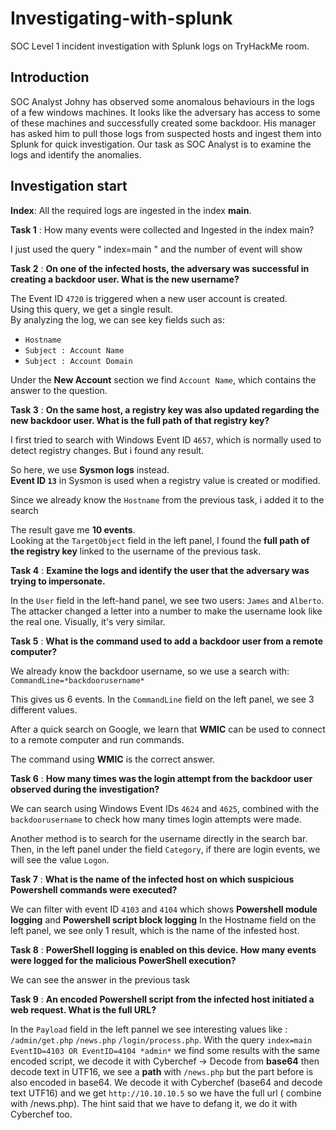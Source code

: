 # Investigating-with-splunk
SOC Level 1 incident investigation with Splunk logs on TryHackMe room.

## Introduction

SOC Analyst Johny has observed some anomalous behaviours in the logs of a few windows machines. It looks like the adversary has access to some of these machines and successfully created some backdoor. His manager has asked him to pull those logs from suspected hosts and ingest them into Splunk for quick investigation. Our task as SOC Analyst is to examine the logs and identify the anomalies.

## Investigation start

 **Index**: All the required logs are ingested in the index **main**.

 **Task 1** :
 How many events were collected and Ingested in the index main?

 I just used the query " index=main " and the number of event will show

 **Task 2** :
 **On one of the infected hosts, the adversary was successful in creating a backdoor user. What is the new username?**

 The Event ID `4720` is triggered when a new user account is created.  
Using this query, we get a single result.  
By analyzing the log, we can see key fields such as:

- `Hostname`
- `Subject : Account Name`
- `Subject : Account Domain`

Under the **New Account** section we find `Account Name`, which contains the answer to the question.

**Task 3** : 
**On the same host, a registry key was also updated regarding the new backdoor user. What is the full path of that registry key?**

I first tried to search with Windows Event ID `4657`, which is normally used to detect registry changes. But i found any result.

So here, we use **Sysmon logs** instead.  
**Event ID `13`** in Sysmon is used when a registry value is created or modified.

Since we already know the `Hostname` from the previous task, i added it to the search

The result gave me **10 events**.  
Looking at the `TargetObject` field in the left panel, I found the **full path of the registry key** linked to the username of the previous task.

**Task 4** :
**Examine the logs and identify the user that the adversary was trying to impersonate.**

In the `User` field in the left-hand panel, we see two users: `James` and `Alberto`.  
The attacker changed a letter into a number to make the username look like the real one. Visually, it's very similar.

**Task 5** : 
**What is the command used to add a backdoor user from a remote computer?**

We already know the backdoor username, so we use a search with:  
`CommandLine=*backdoorusername*`

This gives us 6 events. In the `CommandLine` field on the left panel, we see 3 different values.

After a quick search on Google, we learn that **WMIC** can be used to connect to a remote computer and run commands.

The command using **WMIC** is the correct answer.

**Task 6** : 
**How many times was the login attempt from the backdoor user observed during the investigation?**


We can search using Windows Event IDs `4624` and `4625`, combined with the `backdoorusername` to check how many times login attempts were made.

Another method is to search for the username directly in the search bar.  
Then, in the left panel under the field `Category`, if there are login events, we will see the value `Logon`.

**Task 7** : 
**What is the name of the infected host on which suspicious Powershell commands were executed?**

We can filter with event ID `4103` and `4104` which shows **Powershell module logging** and **Powershell script block logging**
In the Hostname field on the left panel, we see only 1 result, which is the name of the infested host.

**Task 8** :
**PowerShell logging is enabled on this device. How many events were logged for the malicious PowerShell execution?**

We can see the answer in the previous task

**Task 9** : 
**An encoded Powershell script from the infected host initiated a web request. What is the full URL?**

In the `Payload` field in the left pannel we see interesting values like : `/admin/get.php` `/news.php` `/login/process.php`. With the query `index=main EventID=4103 OR EventID=4104 *admin*` we find some results with the same encoded script, we decode it with Cyberchef -> Decode from **base64** then decode text in UTF16, we see a **path** with `/news.php` but the part before is also encoded in base64. We decode it with Cyberchef (base64 and decode text UTF16) and we get `http://10.10.10.5` so we have the full url ( combine with /news.php). The hint said that we have to defang it, we do it with Cyberchef too.
